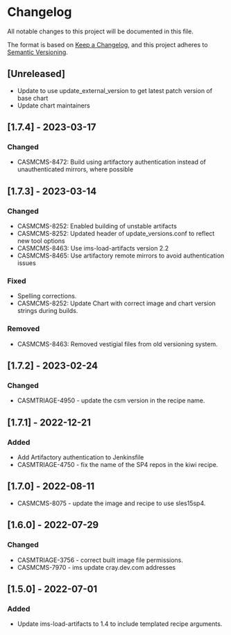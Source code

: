 # Changelog

All notable changes to this project will be documented in this file.

The format is based on [Keep a Changelog](https://keepachangelog.com/en/1.0.0/),
and this project adheres to [Semantic Versioning](https://semver.org/spec/v2.0.0.html).

## [Unreleased]

- Update to use update_external_version to get latest patch version of base chart
- Update chart maintainers

## [1.7.4] - 2023-03-17

### Changed

- CASMCMS-8472: Build using artifactory authentication instead of unauthenticated mirrors, where possible

## [1.7.3] - 2023-03-14

### Changed

- CASMCMS-8252: Enabled building of unstable artifacts
- CASMCMS-8252: Updated header of update_versions.conf to reflect new tool options
- CASMCMS-8463: Use ims-load-artifacts version 2.2
- CASMCMS-8465: Use artifactory remote mirrors to avoid authentication issues

### Fixed

- Spelling corrections.
- CASMCMS-8252: Update Chart with correct image and chart version strings during builds.

### Removed

- CASMCMS-8463: Removed vestigial files from old versioning system.

## [1.7.2] - 2023-02-24

### Changed

- CASMTRIAGE-4950 - update the csm version in the recipe name.

## [1.7.1] - 2022-12-21

### Added

- Add Artifactory authentication to Jenkinsfile
- CASMTRIAGE-4750 - fix the name of the SP4 repos in the kiwi recipe.

## [1.7.0] - 2022-08-11

- CASMCMS-8075 - update the image and recipe to use sles15sp4.

## [1.6.0] - 2022-07-29

### Changed

- CASMTRIAGE-3756 - correct built image file permissions.
- CASMCMS-7970 - ims update cray.dev.com addresses

## [1.5.0] - 2022-07-01

### Added

- Update ims-load-artifacts to 1.4 to include templated recipe arguments.
